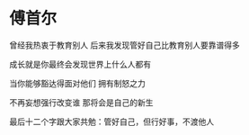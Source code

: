 # 傅首尔

曾经我热衷于教育别人 后来我发现管好自己比教育别人要靠谱得多

成长就是你最终会发现世界上什么人都有

当你能够豁达得面对他们 拥有制怒之力

不再妄想强行改变谁 那将会是自己的新生

最后十二个字跟大家共勉：管好自己，但行好事，不渡他人
